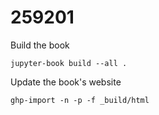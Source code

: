 # 259201

Build the book
```
jupyter-book build --all .
```

Update the book's website
```
ghp-import -n -p -f _build/html
```